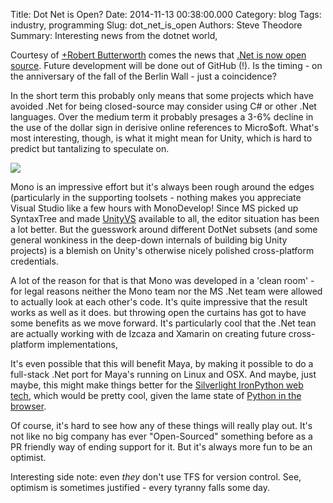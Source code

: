 Title: Dot Net is Open?
Date: 2014-11-13 00:38:00.000
Category: blog
Tags: industry, programming
Slug: dot_net_is_open
Authors: Steve Theodore
Summary: Interesting news from the dotnet world, 

Courtesy of [+Robert Butterworth](https://plus.google.com/116275833090172173559)  comes the news that [.Net is now open source](http://blogs.msdn.com/b/dotnet/archive/2014/11/12/net-core-is-open-source.aspx).  Future development will be done out of GitHub (!).  Is the timing - on the anniversary of the fall of the Berlin Wall - just a coincidence?  
  
In the short term this probably only means that some projects which have avoided .Net for being closed-source may consider using C# or other .Net languages. Over the medium term it probably presages a 3-6% decline in the use of the dollar sign in derisive online references to Micro$oft.  What's most interesting, though, is what it might mean for Unity, which is hard to predict but tantalizing to speculate on.  


[![](http://logomentor.com/logos/dot-net-logo.gif)](http://logomentor.com/logos/dot-net-logo.gif)

  
Mono is an impressive effort but it's always been rough around the edges (particularly in the supporting toolsets - nothing makes you appreciate Visual Studio like a few hours with MonoDevelop!  Since MS picked up SyntaxTree and made [UnityVS](http://unityvs.com/) available to all, the editor situation has been a lot better. But the guesswork around different DotNet subsets (and some general wonkiness in the deep-down internals of building big Unity projects) is a blemish on Unity's otherwise nicely polished cross-platform credentials.   
  
A lot of the reason for that is that Mono was developed in a 'clean room' - for legal reasons neither the Mono team nor the MS .Net team were allowed to actually look at each other's code. It's quite impressive that the result works as well as it does. but throwing open the curtains has got to have some benefits as we move forward.  It's particularly cool that the .Net tean are actually working with de Izcaza and Xamarin on creating future cross-platform implementations,  
  
It's even possible that this will benefit Maya, by making it possible to do a full-stack .Net port for Maya's running on Linux and OSX.  And maybe, just maybe, this might make things better for the [Silverlight IronPython web tech](https://code.google.com/p/trypython/), which would be pretty cool, given the lame state of [Python in the browser](http://techartsurvival.blogspot.com/2013/12/python-in-browsers.html).  
  
Of course, it's hard to see how any of these things will really play out. It's not like no big company has ever "Open-Sourced" something before as a PR friendly way of ending support for it. But it's always more fun to be an optimist.  
  
Interesting side note: even _they_ don't use TFS for version control. See, optimism is sometimes justified - every tyranny falls some day.  
  


